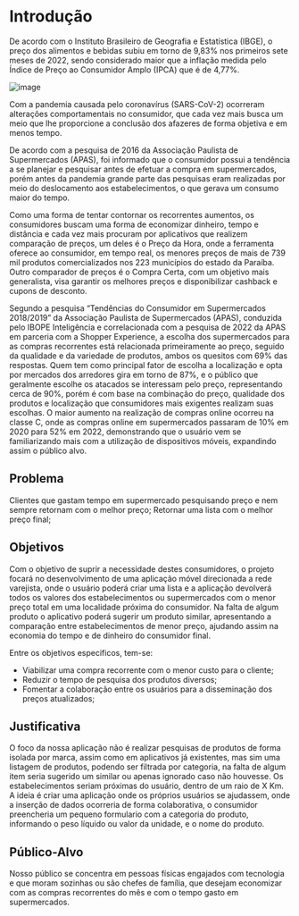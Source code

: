 # Introdução

De acordo com o Instituto Brasileiro de Geografia e Estatística (IBGE), o preço dos alimentos e bebidas subiu em torno de 9,83% nos primeiros sete meses de 2022, sendo considerado maior que a inflação medida pelo Índice de Preço ao Consumidor Amplo (IPCA) que é de 4,77%.

![image](https://user-images.githubusercontent.com/32153247/188535665-7bf1c3ef-91d6-4de1-8d8c-16906c30a9a7.png)

Com a pandemia causada pelo coronavírus (SARS-CoV-2) ocorreram alterações comportamentais no consumidor, que cada vez mais busca um meio que lhe proporcione a conclusão dos afazeres de forma objetiva e em menos tempo.

De acordo com a pesquisa de 2016 da Associação Paulista de Supermercados (APAS), foi informado que o consumidor possui a tendência a se planejar e pesquisar antes de efetuar a compra em supermercados, porém antes da pandemia grande parte das pesquisas eram realizadas por meio do deslocamento aos estabelecimentos, o que gerava um consumo maior do tempo.

Como uma forma de tentar contornar os recorrentes aumentos, os consumidores buscam uma forma de economizar dinheiro, tempo e distância e cada vez mais procuram por aplicativos que realizem comparação de preços, um deles é o Preço da Hora, onde a ferramenta oferece ao consumidor, em tempo real, os menores preços de mais de 739 mil produtos comercializados nos 223 municípios do estado da Paraíba. Outro comparador de preços é o Compra Certa, com um objetivo mais generalista, visa garantir os melhores preços e disponibilizar cashback e cupons de desconto.

Segundo a pesquisa “Tendências do Consumidor em Supermercados 2018/2019” da Associação Paulista de Supermercados (APAS), conduzida pelo IBOPE Inteligência e correlacionada com a pesquisa de 2022 da APAS em parceria com a Shopper Experience, a escolha dos supermercados para as compras recorrentes está relacionada primeiramente ao preço, seguido da qualidade e da variedade de produtos, ambos os quesitos com 69% das respostas. Quem tem como principal fator de escolha a localização e opta por mercados dos arredores gira em torno de 87%, e o público que geralmente escolhe os atacados se interessam pelo preço, representando cerca de 90%, porém é com base na combinação do preço, qualidade dos produtos e localização que consumidores mais exigentes realizam suas escolhas.
O maior aumento na realização de compras online ocorreu na classe C, onde as compras online em supermercados passaram de 10% em 2020 para 52% em 2022, demonstrando que o usuário vem se familiarizando mais com a utilização de dispositivos móveis, expandindo assim o público alvo.

## Problema

Clientes que gastam tempo em supermercado pesquisando preço e nem sempre retornam com o melhor preço;
Retornar uma lista com o melhor preço final;

## Objetivos

Com o objetivo de suprir a necessidade destes consumidores, o projeto focará no desenvolvimento de uma aplicação móvel direcionada a rede varejista, onde o usuário poderá criar uma lista e a aplicação devolverá todos os valores dos estabelecimentos ou supermercados com o menor preço total em uma localidade próxima do consumidor. Na falta de algum produto o aplicativo poderá sugerir um produto similar, apresentando a comparação entre estabelecimentos de menor preço, ajudando assim na economia do tempo e de dinheiro do consumidor final.

Entre os objetivos especificos, tem-se:
- Viabilizar uma compra recorrente com o menor custo para o cliente;
- Reduzir o tempo de pesquisa dos produtos diversos;
- Fomentar a colaboração entre os usuários para a disseminação dos preços atualizados;

## Justificativa

O foco da nossa aplicação não é realizar pesquisas de produtos de forma isolada por marca, assim como em aplicativos já existentes, mas sim uma listagem de produtos, podendo ser filtrada por categoria, na falta de algum item seria sugerido um similar ou apenas ignorado caso não houvesse.
Os estabelecimentos seriam próximas do usuário, dentro de um raio de X Km.
A ideia é criar uma aplicação onde os próprios usuários se ajudassem, onde a inserção de dados ocorreria de forma colaborativa, o consumidor preencheria um pequeno formulario com a categoria do produto, informando o peso líquido ou valor da unidade, e o nome do produto.

## Público-Alvo

Nosso público se concentra em pessoas físicas engajados com tecnologia e que moram sozinhas ou são chefes de família, que desejam economizar com as compras recorrentes do mês e com o tempo gasto em supermercados.
